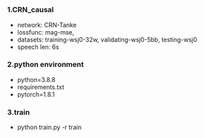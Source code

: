 # 
### 1.CRN_causal
- network: CRN-Tanke
- lossfunc: mag-mse,
- datasets: training-wsj0-32w, validating-wsj0-5bb, testing-wsj0
- speech len: 6s
### 2.python environment
- python=3.8.8
- requirements.txt
- pytorch=1.8.1
### 3.train
- python train.py -r train
